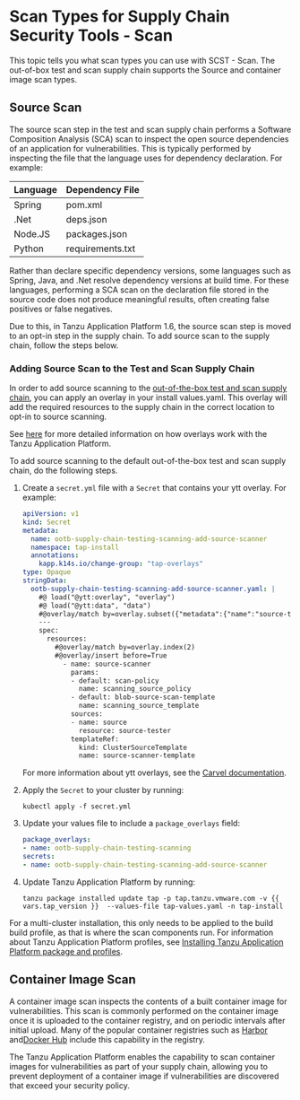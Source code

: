 # Scan Types for Supply Chain Security Tools - Scan

This topic tells you what scan types you can use with SCST - Scan. The out-of-box test and scan supply chain supports the Source and container image scan types.

## <a id="source-scan"></a> Source Scan

The source scan step in the test and scan supply chain performs a Software Composition Analysis (SCA) scan to inspect the open source dependencies of an application for vulnerabilities.  This is typically performed by inspecting the file that the language uses for dependency declaration.  For example:

| Language | Dependency File |
| ---- | ---- |
| Spring | pom.xml |
| .Net | deps.json |
| Node.JS | packages.json |
| Python | requirements.txt|

Rather than declare specific dependency versions, some languages such as Spring, Java, and .Net resolve dependency versions at build time. For these languages, performing a SCA scan on the declaration file stored in the source code does not produce meaningful results, often creating false positives or false negatives.

Due to this, in Tanzu Application Platform 1.6, the source scan step is moved to an opt-in step in the supply chain. To add source scan to the supply chain, follow the steps below.

### <a id="add-source-scan"></a>Adding Source Scan to the Test and Scan Supply Chain

In order to add source scanning to the [out-of-the-box test and scan supply chain](../getting-started/about-supply-chains.hbs.md#3-ootb-testingscanning), you can apply an overlay in your install values.yaml.  This overlay will add the required resources to the supply chain in the correct location to opt-in to source scanning.

See [here](../customize-package-installation.hbs.md) for more detailed information on how overlays work with the Tanzu Application Platform.

To add source scanning to the default out-of-the-box test and scan supply chain, do the following steps.

1. Create a `secret.yml` file with a `Secret` that contains your ytt overlay. For example:

   ```yaml
   apiVersion: v1
   kind: Secret
   metadata:
     name: ootb-supply-chain-testing-scanning-add-source-scanner
     namespace: tap-install
     annotations:
       kapp.k14s.io/change-group: "tap-overlays"
   type: Opaque
   stringData:
     ootb-supply-chain-testing-scanning-add-source-scanner.yaml: |
       #@ load("@ytt:overlay", "overlay")
       #@ load("@ytt:data", "data")
       #@overlay/match by=overlay.subset({"metadata":{"name":"source-test-scan-to-url"}, "kind": "ClusterSupplyChain"})
       ---
       spec:
         resources:
           #@overlay/match by=overlay.index(2)
           #@overlay/insert before=True
             - name: source-scanner
               params:
               - default: scan-policy
                 name: scanning_source_policy
               - default: blob-source-scan-template
                 name: scanning_source_template
               sources:
               - name: source
                 resource: source-tester
               templateRef:
                 kind: ClusterSourceTemplate
                 name: source-scanner-template
   ```

   For more information about ytt overlays, see the
   [Carvel documentation](https://carvel.dev/ytt/docs/v0.43.0/ytt-overlays/).

2. Apply the `Secret` to your cluster by running:

   ```console
   kubectl apply -f secret.yml
   ```

3. Update your values file to include a `package_overlays` field:

    ```yaml
    package_overlays:
    - name: ootb-supply-chain-testing-scanning
    secrets:
    - name: ootb-supply-chain-testing-scanning-add-source-scanner
    ```
3. Update Tanzu Application Platform by running:

    ```console
    tanzu package installed update tap -p tap.tanzu.vmware.com -v {{ vars.tap_version }}  --values-file tap-values.yaml -n tap-install
    ```

For a multi-cluster installation, this only needs to be applied to the build build profile, as that
is where the scan components run. For information about Tanzu Application Platform profiles, see
[Installing Tanzu Application Platform package and profiles](../install-online/profile.hbs.md).

## <a id="image-scan"></a> Container Image Scan

A container image scan inspects the contents of a built container image for vulnerabilities.  This scan is commonly performed on the container image once it is uploaded to the container registry, and on periodic intervals after initial upload.  Many of the popular container registries such as [Harbor](https://goharbor.io/docs/2.8.0/administration/vulnerability-scanning/) and[Docker Hub](https://docs.docker.com/docker-hub/vulnerability-scanning/) include this capability in the registry.

The Tanzu Application Platform enables the capability to scan container images for vulnerabilities as part of your supply chain, allowing you to prevent deployment of a container image if vulnerabilities are discovered that exceed your security policy.